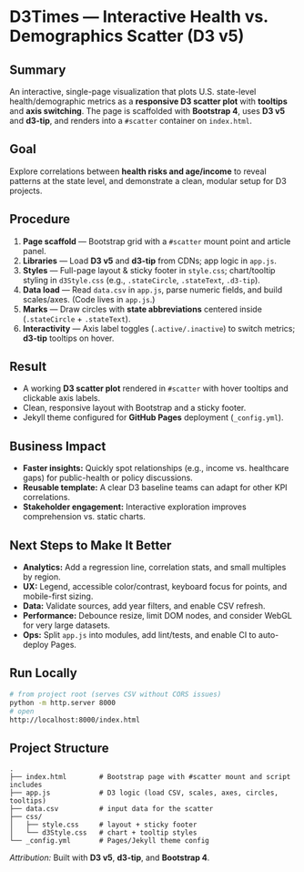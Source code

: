 # D3Times — Interactive Health vs. Demographics Scatter (D3 v5)

## Summary

An interactive, single-page visualization that plots U.S. state-level health/demographic metrics as a **responsive D3 scatter plot** with **tooltips** and **axis switching**. The page is scaffolded with **Bootstrap 4**, uses **D3 v5** and **d3-tip**, and renders into a `#scatter` container on `index.html`.  &#x20;

## Goal

Explore correlations between **health risks and age/income** to reveal patterns at the state level, and demonstrate a clean, modular setup for D3 projects.&#x20;

## Procedure

1. **Page scaffold** — Bootstrap grid with a `#scatter` mount point and article panel. &#x20;
2. **Libraries** — Load **D3 v5** and **d3-tip** from CDNs; app logic in `app.js`.&#x20;
3. **Styles** — Full-page layout & sticky footer in `style.css`; chart/tooltip styling in `d3Style.css` (e.g., `.stateCircle`, `.stateText`, `.d3-tip`).  &#x20;
4. **Data load** — Read `data.csv` in `app.js`, parse numeric fields, and build scales/axes. (Code lives in `app.js`.)
5. **Marks** — Draw circles with **state abbreviations** centered inside (`.stateCircle` + `.stateText`).&#x20;
6. **Interactivity** — Axis label toggles (`.active/.inactive`) to switch metrics; **d3-tip** tooltips on hover. &#x20;

## Result

* A working **D3 scatter plot** rendered in `#scatter` with hover tooltips and clickable axis labels. &#x20;
* Clean, responsive layout with Bootstrap and a sticky footer.&#x20;
* Jekyll theme configured for **GitHub Pages** deployment (`_config.yml`).&#x20;

## Business Impact

* **Faster insights:** Quickly spot relationships (e.g., income vs. healthcare gaps) for public-health or policy discussions.
* **Reusable template:** A clear D3 baseline teams can adapt for other KPI correlations.
* **Stakeholder engagement:** Interactive exploration improves comprehension vs. static charts.

## Next Steps to Make It Better

* **Analytics:** Add a regression line, correlation stats, and small multiples by region.
* **UX:** Legend, accessible color/contrast, keyboard focus for points, and mobile-first sizing.
* **Data:** Validate sources, add year filters, and enable CSV refresh.
* **Performance:** Debounce resize, limit DOM nodes, and consider WebGL for very large datasets.
* **Ops:** Split `app.js` into modules, add lint/tests, and enable CI to auto-deploy Pages.

## Run Locally

```bash
# from project root (serves CSV without CORS issues)
python -m http.server 8000
# open
http://localhost:8000/index.html
```

## Project Structure

```
.
├── index.html        # Bootstrap page with #scatter mount and script includes
├── app.js            # D3 logic (load CSV, scales, axes, circles, tooltips)
├── data.csv          # input data for the scatter
├── css/
│   ├── style.css     # layout + sticky footer
│   └── d3Style.css   # chart + tooltip styles
└── _config.yml       # Pages/Jekyll theme config
```

*Attribution:* Built with **D3 v5**, **d3-tip**, and **Bootstrap 4**. &#x20;
